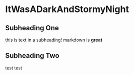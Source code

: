 # ItWasADarkAndStormyNight
## Subheading One
this is text in a subheading!  markdown is __great__

## Subheading Two
test test 
